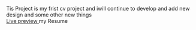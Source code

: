 Tis Project is my frist cv project and iwill continue to develop and add new design and some other new things <br>
<a href="https://github.com/HafsaHajji/My-Cv-Hafsa">Live preview </a> my Resume

